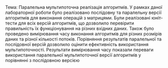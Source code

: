 Тема: Паралельна мультипоточна реалізація алгоритмів.
У рамках даної лабораторної роботи було реалізовано 
послідовну та паралельну версії алгоритмів для виконання операцій з 
матрицями.
Були реалізовані юніт-тести для всіх версій алгоритмів, що дозволило 
перевірити правильність їх функціонування на різних вхідних даних. Також 
було проведено вимірювання часу виконання алгоритмів для різних 
розмірів даних та різної кількості потоків. Порівняння результатів паралельної 
та послідовної версій дозволило оцінити ефективність використання 
мультипоточності. Результати вимірювання часу показали переваги 
використання паралельної мультипоточної версії алгоритмів у порівнянні з 
послідовною версією
